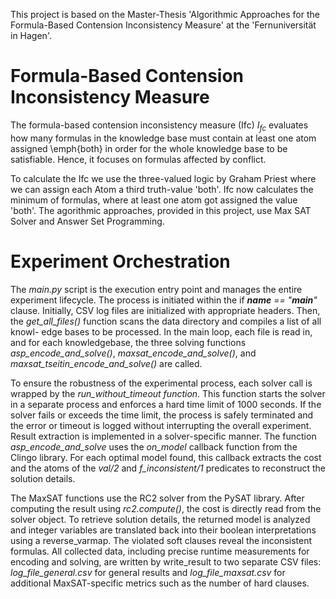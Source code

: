 This project is based on the Master-Thesis 'Algorithmic Approaches for the Formula-Based Contension Inconsistency Measure' at the 'Fernuniversität in Hagen'.

# Formula-Based Contension Inconsistency Measure

The formula-based contension inconsistency measure (Ifc) $I_{fc}$ evaluates how many formulas in the knowledge base must contain at least one atom assigned \emph{both} in order for the whole knowledge base to be satisfiable. Hence, it focuses on formulas affected by conflict.

To calculate the Ifc we use the three-valued logic by Graham Priest where we can assign each Atom a third truth-value 'both'.
Ifc now calculates the minimum of formulas, where at least one atom got assigned the value 'both'. The agorithmic approaches, provided in this project, use Max SAT Solver and Answer Set Programming.


# Experiment Orchestration

The *main.py* script is the execution entry point and manages the entire experiment
lifecycle. The process is initiated within the if *__name__ == "__main__"* clause.
Initially, CSV log files are initialized with appropriate headers. Then, the *get_all_files()* function scans the data directory and compiles a list of all knowl-
edge bases to be processed. In the main loop, each file is read in, and for each knowledgebase, the three solving functions *asp_encode_and_solve()*, *maxsat_encode_and_solve()*, and *maxsat_tseitin_encode_and_solve()* are called.

To ensure the robustness of the experimental process, each solver call is wrapped by the *run_without_timeout function*. This function starts the solver in a separate process and enforces a hard time limit of 1000 seconds. 
If the solver fails or exceeds the time limit, the process is safely terminated and the error or timeout is logged without interrupting the overall experiment.
Result extraction is implemented in a solver-specific manner. 
The function *asp_encode_and_solve* uses the *on_model* callback function from the Clingo library. 
For each optimal model found, this callback extracts the cost and the atoms of the *val/2* and *f_inconsistent/1* predicates to reconstruct the solution details.

The MaxSAT functions use the RC2 solver from the PySAT library. 
After computing the result using *rc2.compute()*, the cost is directly read from the solver object. 
To retrieve solution details, the returned model is analyzed and integer variables are translated back into their boolean interpretations using a reverse_varmap. 
The violated soft clauses reveal the inconsistent formulas.
All collected data, including precise runtime measurements for encoding and solving, are written by write_result to two separate CSV files: *log_file_general.csv* for general results and *log_file_maxsat.csv* for additional MaxSAT-specific metrics such as the number of hard clauses.
